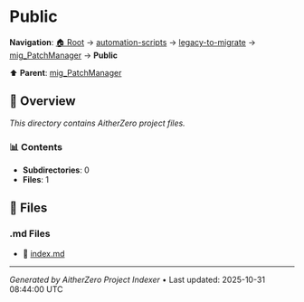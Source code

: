 # Public

**Navigation**: [🏠 Root](../../../../index.md) → [automation-scripts](../../../index.md) → [legacy-to-migrate](../../index.md) → [mig_PatchManager](../index.md) → **Public**

⬆️ **Parent**: [mig_PatchManager](../index.md)

## 📖 Overview

*This directory contains AitherZero project files.*

### 📊 Contents

- **Subdirectories**: 0
- **Files**: 1

## 📄 Files

### .md Files

- 📝 [index.md](./index.md)

---

*Generated by AitherZero Project Indexer* • Last updated: 2025-10-31 08:44:00 UTC


